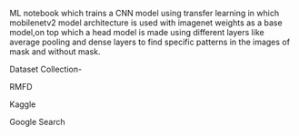 ML notebook which trains a CNN model using transfer learning in which mobilenetv2 model architecture is used with imagenet weights as a base model,on top which a head model is made using different layers like average pooling and dense layers to find specific patterns in the images of mask and without mask.

Dataset Collection-

RMFD

Kaggle

Google Search


